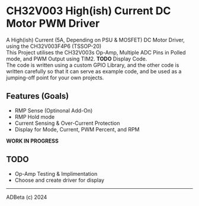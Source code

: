 # CH32V003 High(ish) Current DC Motor PWM Driver
A High(ish) Current (5A, Depending on PSU & MOSFET) DC Motor Driver, using the
CH32V003F4P6 (TSSOP-20)  
This Project utilises the CH32V003s Op-Amp, Multiple ADC Pins in Polled mode,
and PWM Output using TIM2. **TODO** Display Code.  
The code is written using a custom GPIO Library, and the other code is written
carefully so that it can serve as example code, and be used as a jumping-off
point for your own projects.

## Features (Goals)
* RMP Sense (Optinonal Add-On)
* RMP Hold mode
* Current Sensing & Over-Current Protection
* Display for Mode, Current, PWM Percent, and RPM

**WORK IN PROGRESS**
## TODO
* Op-Amp Testing & Implimentation
* Choose and create driver for display

----
ADBeta (c) 2024
